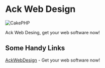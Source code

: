 Ack Web Design
=======

![CakePHP](http://www.happyhacking.com.ar/media/static/imagenes/ack_ampliado.jpg) 

Ack Web Desing, get your web software now!

Some Handy Links
----------------

[AckWebDesign](http://www.zonaloy.net/ack) - Get your web software now!